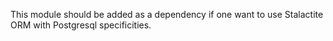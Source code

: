 This module should be added as a dependency if one want to use Stalactite ORM with Postgresql specificities.